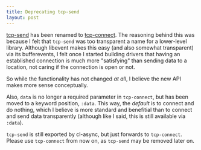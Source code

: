 ```yaml
---
title: Deprecating tcp-send
layout: post
---
```

[tcp-send](/cl-async/tcp#tcp-send) has been renamed to [tcp-connect](/cl-async/tcp#tcp-connect).
The reasoning behind this was because I felt that `tcp-send` was too transparent
a name for a lower-level library. Although libevent makes this easy (and also
somewhat transparent) via its bufferevents, I felt once I started building
drivers that having an established connection is much more "satisfying" than
sending data to a location, not caring if the connection is open or not.

So while the functionality has not changed *at all*, I believe the new API makes
more sense conceptually.

Also, `data` is no longer a required parameter in `tcp-connect`, but has been
moved to a keyword position, `:data`. This way, the *default* is to connect and
do nothing, which I believe is more standard and benefitial than to connect and
send data transparently (although like I said, this is still available via
`:data`).

`tcp-send` is still exported by cl-async, but just forwards to `tcp-connect`.
Please use `tcp-connect` from now on, as `tcp-send` may be removed later on.
